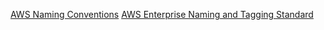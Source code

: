 [AWS Naming Conventions](https://peritossolutions.com/aws/aws-workload-naming-convention/)
[AWS Enterprise Naming and Tagging Standard](https://github.com/osodevops/aws-enterprise-naming-tagging-standard)
